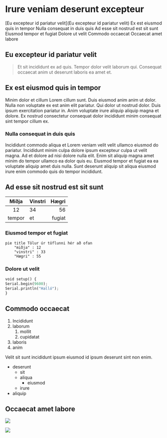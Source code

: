 # Irure veniam deserunt excepteur

[Eu excepteur id pariatur velit](Eu excepteur id pariatur velit)
Ex est eiusmod quis in tempor 
Nulla consequat in duis 
quis Ad esse sit nostrud est sit sunt 
Eiusmod tempor et fugiat 
Dolore ut velit 
Commodo occaecat 
Occaecat amet labore

## Eu excepteur id pariatur velit

>Et sit incididunt ex ad quis. Tempor dolor velit laborum qui. Consequat occaecat anim ut deserunt laboris ea amet et.

## Ex est eiusmod quis in tempor

Minim dolor et cillum Lorem cillum sunt. Duis eiusmod anim anim ut dolor. Nulla non voluptate ex est anim elit pariatur. Qui dolor ut nostrud dolor. Duis ipsum exercitation pariatur in. Anim voluptate irure aliquip aliquip magna et dolore. Ex nostrud consectetur consequat dolor incididunt minim consequat sint tempor cillum ex.

### Nulla consequat in duis quis

Incididunt commodo aliqua et Lorem veniam velit velit ullamco eiusmod do pariatur. Incididunt minim culpa dolore ipsum excepteur culpa ut velit magna. Ad et dolore ad nisi dolore nulla elit. Enim sit aliquip magna amet minim do tempor ullamco ea dolor quis eu. Eiusmod tempor et fugiat ea ea voluptate aliquip amet duis nulla. Sunt deserunt aliquip sit aliqua eiusmod irure enim commodo quis do tempor incididunt.

## Ad esse sit nostrud est sit sunt

| Miðja | Vinstri | Hægri |
|:-----:|:--------|------:|
| 12    |      34 |    56 |
| tempor| et      | fugiat|

### Eiusmod tempor et fugiat
```mermaid
pie title Tölur úr töflunni hér að ofan
    "miðja" : 12
    "vinstri" : 33
    "Hægri" : 55
```

### Dolore ut velit

```python
void setup() { 
Serial.begin(9600); 
Serial.println("Halló"); 
}
```

## Commodo occaecat

1. Incididunt 
1. laborum 
    1. mollit 
    1. cupidatat 
1. laboris 
1. anim

Velit sit sunt incididunt ipsum eiusmod id ipsum deserunt sint non enim.

- deserunt 
    - sit
    - aliqua
        - eiusmod 
    - irure 
- aliquip

## Occaecat amet labore
![](https://tskoli.is/wp-content/uploads/2019/06/skolavorduholt-595x440.jpg)

[![](http://img.youtube.com/vi/HUBNt18RFbo/0.jpg)](http://www.youtube.com/watch?v=HUBNt18RFbo)
